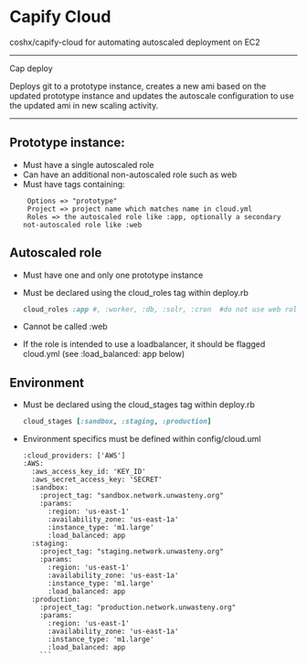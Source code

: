 Capify Cloud
====================================================

coshx/capify-cloud for automating autoscaled deployment on EC2


------------------------------
Cap <role> <environment> deploy

Deploys git to a prototype instance, creates a new ami based on the updated prototype instance and updates
 the autoscale configuration to use the updated ami in new scaling activity.  

-----------------------------


Prototype instance:
----
- Must have a single autoscaled role
- Can have an additional non-autoscaled role such as web
- Must have tags containing:
   ```
    Options => "prototype" 
    Project => project name which matches name in cloud.yml
    Roles => the autoscaled role like :app, optionally a secondary not-autoscaled role like :web 
   ```

Autoscaled role
----
- Must have one and only one prototype instance
- Must be declared using the cloud_roles tag within deploy.rb 
 	
    ```ruby
	cloud_roles :app #, :worker, :db, :solr, :cron  #do not use web role here.
	```
- Cannot be called :web 
- If the role is intended to use a loadbalancer, it should be flagged cloud.yml (see :load_balanced: app below)

Environment
---

- Must be declared using the cloud_stages tag within deploy.rb

	```ruby
	cloud_stages [:sandbox, :staging, :production]
	```
- Environment specifics must be defined within config/cloud.uml

	```
	:cloud_providers: ['AWS']
	:AWS:
	  :aws_access_key_id: 'KEY_ID'
	  :aws_secret_access_key: 'SECRET'
	  :sandbox:
	    :project_tag: "sandbox.network.unwasteny.org"
	    :params:
	      :region: 'us-east-1'
	      :availability_zone: 'us-east-1a'
	      :instance_type: 'm1.large'
	      :load_balanced: app
	  :staging:
	    :project_tag: "staging.network.unwasteny.org"
	    :params:
	      :region: 'us-east-1'
	      :availability_zone: 'us-east-1a'
	      :instance_type: 'm1.large'
	      :load_balanced: app
	  :production:
	    :project_tag: "production.network.unwasteny.org"
	    :params:
	      :region: 'us-east-1'
	      :availability_zone: 'us-east-1a'
	      :instance_type: 'm1.large'
	      :load_balanced: app
		```


	





